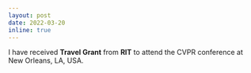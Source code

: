 ```yaml
---
layout: post
date: 2022-03-20 
inline: true
---
```


I have received  **Travel Grant** from **RIT** to attend the CVPR conference at New Orleans, LA, USA.

